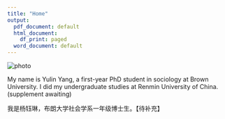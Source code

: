 ```yaml
---
title: "Home"
output:
  pdf_document: default
  html_document:
    df_print: paged
  word_document: default
---
```


![photo](/images/photo.png)

My name is Yulin Yang, a first-year PhD student in sociology at Brown University.  I did my undergraduate studies at Renmin University of China.(supplement awaiting)

我是杨钰琳，布朗大学社会学系一年级博士生。【待补充】
